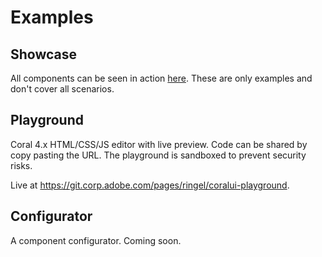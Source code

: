 # Examples

## Showcase

All components can be seen in action <a href="../../examples" target="_blank">here</a>. These are only examples and 
don't cover all scenarios. 
 
## Playground
 
Coral 4.x HTML/CSS/JS editor with live preview. Code can be shared by copy pasting the URL. 
The playground is sandboxed to prevent security risks.

Live at https://git.corp.adobe.com/pages/ringel/coralui-playground.
 
## Configurator

A component configurator. Coming soon.

